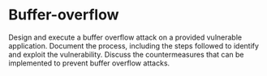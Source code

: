 # Buffer-overflow
Design and execute a buffer overflow attack on a provided vulnerable application. Document the process, including the steps followed to identify and exploit the vulnerability. Discuss the countermeasures that can be implemented to prevent buffer overflow attacks.
